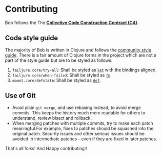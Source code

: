 # Contributing

Bob follows the The **[Collective Code Construction Contract (C4)](https://rfc.zeromq.org/spec:42/C4/).**

## Code style guide

The majority of Bob is written in Clojure and follows the [community style guide](https://guide.clojure.style/).
There is a fair amount of Clojure forms in the project which are not a part of the style guide but are to be styled as follows:

1. `failjure.core/try-all`: Shall be styled as [`let`](https://clojuredocs.org/clojure.core/let) with the bindings aligned.
2. `failjure.core/when-failed`: Shall be styled as [`fn`](https://clojuredocs.org/clojure.core/fn).
3. `mount.core/defstate`: Shall be styled as [`def`](https://clojuredocs.org/clojure.core/def).

## Use of Git
* Avoid plain `git merge`, and use rebasing instead, to avoid merge commits. This keeps the history much more readable for others to understand, review bisect and rollback.
* When merging patches with multiple commits, try to make each patch meaningful.For example, fixes to patches should be squashed into the original patch. Security issues and other serious issues should be avoided in intermediate patches – even if they are fixed in later patches.

That's all folks! And Happy contributing!!
